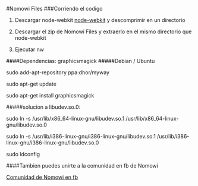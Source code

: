 #Nomowi Files
###Corriendo el codigo
1. Descargar node-webkit
[node-webkit](https://github.com/rogerwang/node-webkit "rogerwang / node-webkit")
y descomprimir en un directorio

2. Descargar el zip de Nomowi Files y extraerlo en el mismo directorio que node-webkit

3. Ejecutar nw

####Dependencias: graphicsmagick
#####Debian / Ubuntu

sudo add-apt-repository ppa:dhor/myway

sudo apt-get update

sudo apt-get install graphicsmagick

#####solucion a libudev.so.0:

sudo ln -s /usr/lib/x86_64-linux-gnu/libudev.so.1 /usr/lib/x86_64-linux-gnu/libudev.so.0

sudo ln -s /usr/lib/i386-linux-gnu/i386-linux-gnu/libudev.so.1 /usr/lib/i386-linux-gnu/i386-linux-gnu/libudev.so.0

 sudo ldconfig

####Tambien puedes unirte a la comunidad en fb de Nomowi

[Comunidad de Nomowi en fb](https://www.facebook.com/groups/nomowi/ "Nomowi")